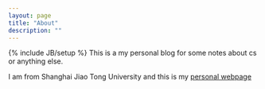 ```yaml
---
layout: page
title: "About"
description: ""
---
```

{% include JB/setup %}
This is a my personal blog for some notes about cs or anything else.

I am from Shanghai Jiao Tong University and this is my <a href="http://www.tcloud.sjtu.edu.cn/users/xyzhu">personal webpage</a>
